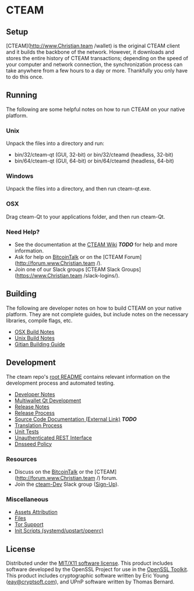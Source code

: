 CTEAM
=====================

Setup
---------------------
[CTEAM](http://www.Christian.team /wallet) is the original CTEAM client and it builds the backbone of the network. However, it downloads and stores the entire history of CTEAM transactions; depending on the speed of your computer and network connection, the synchronization process can take anywhere from a few hours to a day or more. Thankfully you only have to do this once.

Running
---------------------
The following are some helpful notes on how to run CTEAM on your native platform.

### Unix

Unpack the files into a directory and run:

- bin/32/cteam-qt (GUI, 32-bit) or bin/32/cteamd (headless, 32-bit)
- bin/64/cteam-qt (GUI, 64-bit) or bin/64/cteamd (headless, 64-bit)

### Windows

Unpack the files into a directory, and then run cteam-qt.exe.

### OSX

Drag cteam-Qt to your applications folder, and then run cteam-Qt.

### Need Help?

* See the documentation at the [CTEAM Wiki](https://en.bitcoin.it/wiki/Main_Page) ***TODO***
for help and more information.
* Ask for help on [BitcoinTalk](https://bitcointalk.org/index.php?topic=1262920.0) or on the [CTEAM Forum](http://forum.www.Christian.team /).
* Join one of our Slack groups [CTEAM Slack Groups](https://www.Christian.team /slack-logins/).

Building
---------------------
The following are developer notes on how to build CTEAM on your native platform. They are not complete guides, but include notes on the necessary libraries, compile flags, etc.

- [OSX Build Notes](build-osx.md)
- [Unix Build Notes](build-unix.md)
- [Gitian Building Guide](gitian-building.md)

Development
---------------------
The cteam repo's [root README](https://github.com/CteamToken/cteam/blob/master/README.md) contains relevant information on the development process and automated testing.

- [Developer Notes](developer-notes.md)
- [Multiwallet Qt Development](multiwallet-qt.md)
- [Release Notes](release-notes.md)
- [Release Process](release-process.md)
- [Source Code Documentation (External Link)](https://dev.visucore.com/bitcoin/doxygen/) ***TODO***
- [Translation Process](translation_process.md)
- [Unit Tests](unit-tests.md)
- [Unauthenticated REST Interface](REST-interface.md)
- [Dnsseed Policy](dnsseed-policy.md)

### Resources

* Discuss on the [BitcoinTalk](https://bitcointalk.org/index.php?topic=1262920.0) or the [CTEAM](http://forum.www.Christian.team /) forum.
* Join the [cteam-Dev](https://cteam-dev.slack.com/) Slack group ([Sign-Up](https://cteam-dev.herokuapp.com/)).

### Miscellaneous
- [Assets Attribution](assets-attribution.md)
- [Files](files.md)
- [Tor Support](tor.md)
- [Init Scripts (systemd/upstart/openrc)](init.md)

License
---------------------
Distributed under the [MIT/X11 software license](http://www.opensource.org/licenses/mit-license.php).
This product includes software developed by the OpenSSL Project for use in the [OpenSSL Toolkit](https://www.openssl.org/). This product includes
cryptographic software written by Eric Young ([eay@cryptsoft.com](mailto:eay@cryptsoft.com)), and UPnP software written by Thomas Bernard.
